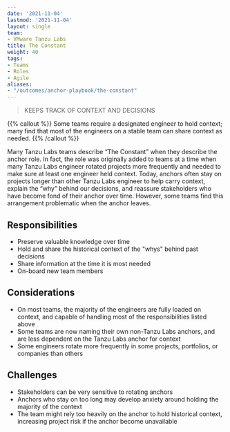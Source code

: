 ```yaml
---
date: '2021-11-04'
lastmod: '2021-11-04'
layout: single
team:
- VMware Tanzu Labs
title: The Constant
weight: 40
tags:
- Teams
- Roles
- Agile
aliases:
- "/outcomes/anchor-playbook/the-constant"
---
```

> KEEPS TRACK OF CONTEXT AND DECISIONS

{{% callout %}}
Some teams require a designated engineer to hold context; many find that most of the engineers on a stable team can share context as needed.
{{% /callout %}}

Many Tanzu Labs teams describe “The Constant” when they describe the anchor role. In fact, the role was originally added to teams at a time when many Tanzu Labs engineer  rotated projects more frequently and needed to make sure at least one engineer held context. Today, anchors often stay on projects longer than other Tanzu Labs engineer to help carry context, explain the “why” behind our decisions, and reassure stakeholders who have become fond of their anchor over time. However, some teams find this arrangement problematic when the anchor leaves.

## Responsibilities
- Preserve valuable knowledge over time
- Hold and share the historical context of the "whys" behind past decisions
- Share information at the time it is most needed
- On-board new team members

## Considerations
- On most teams, the majority of the engineers are fully loaded on context, and capable of handling most of the responsibilities listed above
- Some teams are now naming their own non-Tanzu Labs anchors, and are less dependent on the Tanzu Labs anchor for context
- Some engineers rotate more frequently in some projects, portfolios, or companies than others

## Challenges
- Stakeholders can be very sensitive to rotating anchors
- Anchors who stay on too long may develop anxiety around holding the majority of the context
- The team might rely too heavily on the anchor to hold historical context, increasing project risk if the anchor become unavailable   